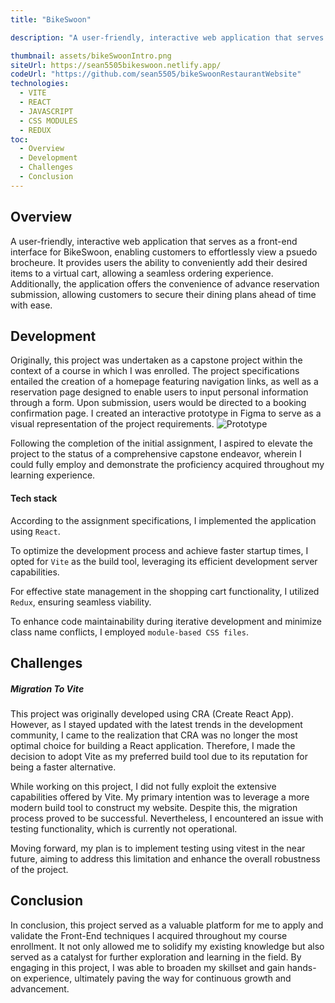 ```yaml
---
title: "BikeSwoon"

description: "A user-friendly, interactive web application that serves as a front-end interface for BikeSwoon, enabling customers to effortlessly view a psuedo brocheure. It empowers users to conveniently add their desired items to a virtual cart, fostering a seamless ordering experience. Additionally, the application offers the convenience of advance reservation submission, allowing customers to secure their dining plans ahead of time with ease."

thumbnail: assets/bikeSwoonIntro.png
siteUrl: https://sean5505bikeswoon.netlify.app/
codeUrl: "https://github.com/sean5505/bikeSwoonRestaurantWebsite"
technologies:
  - VITE
  - REACT
  - JAVASCRIPT
  - CSS MODULES
  - REDUX
toc:
  - Overview
  - Development
  - Challenges
  - Conclusion
---
```


## Overview

A user-friendly, interactive web application that serves as a front-end interface for BikeSwoon, enabling customers to effortlessly view a psuedo brocheure. It provides users the ability to conveniently add their desired items to a virtual cart, allowing a seamless ordering experience. Additionally, the application offers the convenience of advance reservation submission, allowing customers to secure their dining plans ahead of time with ease.

## Development

Originally, this project was undertaken as a capstone project within the context of a course in which I was enrolled. The project specifications entailed the creation of a homepage featuring navigation links, as well as a reservation page designed to enable users to input personal information through a form. Upon submission, users would be directed to a booking confirmation page. I created an interactive prototype in Figma to serve as a visual representation of the project requirements. ![Prototype](/assets/bikeSwoonDesign.png)

Following the completion of the initial assignment, I aspired to elevate the project to the status of a comprehensive capstone endeavor, wherein I could fully employ and demonstrate the proficiency acquired throughout my learning experience.

#### **Tech stack**

According to the assignment specifications, I implemented the application using `React`. 

To optimize the development process and achieve faster startup times, I opted for `Vite` as the build tool, leveraging its efficient development server capabilities. 

For effective state management in the shopping cart functionality, I utilized `Redux`, ensuring seamless viability. 

To enhance code maintainability during iterative development and minimize class name conflicts, I employed `module-based CSS files`.

## Challenges

##### **Migration To Vite**

This project was originally developed using CRA (Create React App). However, as I stayed updated with the latest trends in the development community, I came to the realization that CRA was no longer the most optimal choice for building a React application. Therefore, I made the decision to adopt Vite as my preferred build tool due to its reputation for being a faster alternative.

While working on this project, I did not fully exploit the extensive capabilities offered by Vite. My primary intention was to leverage a more modern build tool to construct my website. Despite this, the migration process proved to be successful. Nevertheless, I encountered an issue with testing functionality, which is currently not operational.

Moving forward, my plan is to implement testing using vitest in the near future, aiming to address this limitation and enhance the overall robustness of the project.

## Conclusion

In conclusion, this project served as a valuable platform for me to apply and validate the Front-End techniques I acquired throughout my course enrollment. It not only allowed me to solidify my existing knowledge but also served as a catalyst for further exploration and learning in the field. By engaging in this project, I was able to broaden my skillset and gain hands-on experience, ultimately paving the way for continuous growth and advancement.
